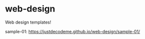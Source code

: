# web-design
Web design templates!

sample-01: https://justdecodeme.github.io/web-design/sample-01/
